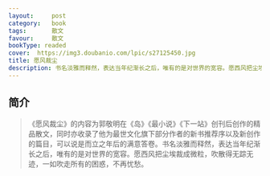 ```yaml
---
layout:     post
category:   book
tags:       散文
favour:     散文
bookType: readed
cover:  https://img3.doubanio.com/lpic/s27125450.jpg
title: 愿风裁尘
description: 书名淡雅而释然，表达当年纪渐长之后，唯有的是对世界的宽容。愿西风把尘埃裁成微粒，吹散得无踪无迹，一如吹走所有的困惑，不再忧愁。
---
```


## 简介
> 《愿风裁尘》的内容为郭敬明在《岛》《最小说》《下一站》创刊后创作的精品散文，同时亦收录了他为最世文化旗下部分作者的新书推荐序以及新创作的篇目，可以说是而立之年后的满意答卷。书名淡雅而释然，表达当年纪渐长之后，唯有的是对世界的宽容。愿西风把尘埃裁成微粒，吹散得无踪无迹，一如吹走所有的困惑，不再忧愁。